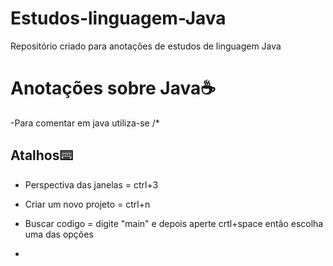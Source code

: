 # Estudos-linguagem-Java
Repositório criado para anotações de estudos de linguagem Java 

# Anotações sobre Java:coffee:

 -Para comentar em java utiliza-se /*

## Atalhos:keyboard:

- Perspectiva das janelas = ctrl+3

- Criar um novo projeto = ctrl+n
- Buscar codigo = digite "main" e depois aperte crtl+space então escolha uma das opções
- 
